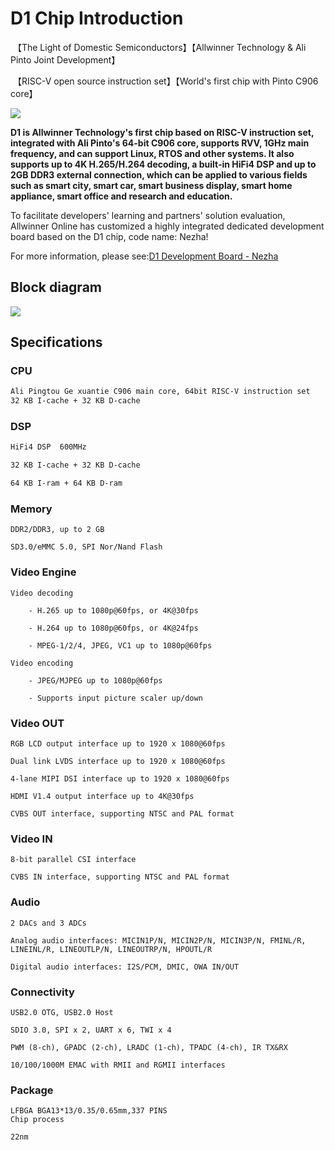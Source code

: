 # D1 Chip Introduction
​ 【The Light of Domestic Semiconductors】【Allwinner Technology & Ali Pinto Joint Development】

​ 【RISC-V open source instruction set】【World's first chip with Pinto C906 core】

![](https://d1.docs.allwinnertech.com/assets/img/image-20210508170105959-1620464505246.png)

**D1 is Allwinner Technology's first chip based on RISC-V instruction set, integrated with Ali Pinto's 64-bit C906 core, supports RVV, 1GHz main frequency, and can support Linux, RTOS and other systems. It also supports up to 4K H.265/H.264 decoding, a built-in HiFi4 DSP and up to 2GB DDR3 external connection, which can be applied to various fields such as smart city, smart car, smart business display, smart home appliance, smart office and research and education.**

To facilitate developers' learning and partners' solution evaluation, Allwinner Online has customized a highly integrated dedicated development board based on the D1 chip, code name: Nezha!

For more information, please see:[D1 Development Board - Nezha](https://www.rvboards.org/mkdocs/zh/D1/ "D1 Development Board - Nezha")
## Block diagram
![](https://d1.docs.allwinnertech.com/assets/img/image-20210323105118258.png)
## Specifications
### CPU
```asp
Ali Pingtou Ge xuantie C906 main core, 64bit RISC-V instruction set
32 KB I-cache + 32 KB D-cache
```
### DSP
```asp
HiFi4 DSP  600MHz

32 KB I-cache + 32 KB D-cache

64 KB I-ram + 64 KB D-ram
```
### Memory
```
DDR2/DDR3, up to 2 GB

SD3.0/eMMC 5.0, SPI Nor/Nand Flash
```
### Video Engine
```
Video decoding

    - H.265 up to 1080p@60fps, or 4K@30fps

    - H.264 up to 1080p@60fps, or 4K@24fps

    - MPEG-1/2/4, JPEG, VC1 up to 1080p@60fps

Video encoding

    - JPEG/MJPEG up to 1080p@60fps

    - Supports input picture scaler up/down
```
### Video OUT
```
RGB LCD output interface up to 1920 x 1080@60fps

Dual link LVDS interface up to 1920 x 1080@60fps

4-lane MIPI DSI interface up to 1920 x 1080@60fps

HDMI V1.4 output interface up to 4K@30fps

CVBS OUT interface, supporting NTSC and PAL format
```
### Video IN
```
8-bit parallel CSI interface

CVBS IN interface, supporting NTSC and PAL format
```
### Audio

```
2 DACs and 3 ADCs

Analog audio interfaces: MICIN1P/N, MICIN2P/N, MICIN3P/N, FMINL/R, LINEINL/R, LINEOUTLP/N, LINEOUTRP/N, HPOUTL/R

Digital audio interfaces: I2S/PCM, DMIC, OWA IN/OUT
```
### Connectivity
```
USB2.0 OTG, USB2.0 Host

SDIO 3.0, SPI x 2, UART x 6, TWI x 4

PWM (8-ch), GPADC (2-ch), LRADC (1-ch), TPADC (4-ch), IR TX&RX

10/100/1000M EMAC with RMII and RGMII interfaces
```
### Package
```
LFBGA BGA13*13/0.35/0.65mm,337 PINS
Chip process

22nm
```

